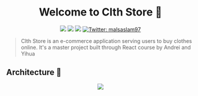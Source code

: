 <h1 align="center">Welcome to Clth Store 🏬</h1>
<p align="center">
  <img src="https://img.shields.io/badge/React-17.0.2-blue">
  <img src="https://img.shields.io/badge/React Router Dom-v5.2.0-orange">
  <img src="https://img.shields.io/badge/Node Sass-v6.0.0-brightgreen">
  <a href="https://twitter.com/malsaslam97" target="_blank">
    <img alt="Twitter: malsaslam97" src="https://img.shields.io/twitter/follow/malsaslam97.svg?style=social" />
  </a>
</p>

> Clth Store is an e-commerce application serving users to buy clothes online. It's a master project built through React course by Andrei and Yihua



## Architecture 🧮
<p align="center">
<img src="https://i.ibb.co/hynsCRS/React-Clothing-Store-Architecture-Diagram.png" />
</p>
